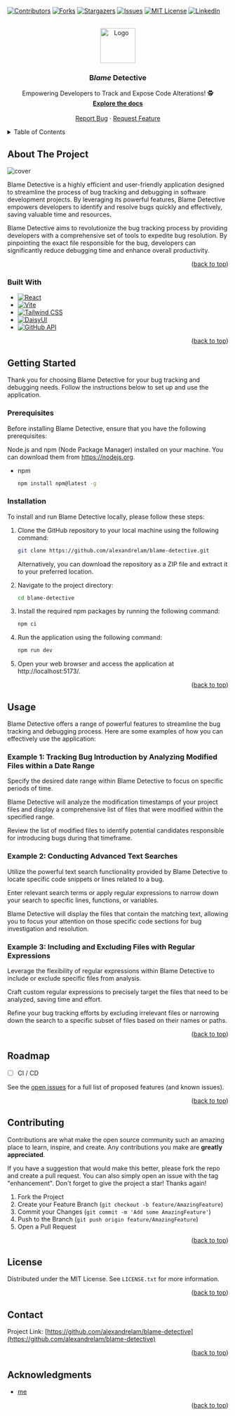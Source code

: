 <!-- Improved compatibility of back to top link: See: https://github.com/othneildrew/Best-README-Template/pull/73 -->

<a name="readme-top"></a>

<!--
*** Thanks for checking out the Best-README-Template. If you have a suggestion
*** that would make this better, please fork the repo and create a pull request
*** or simply open an issue with the tag "enhancement".
*** Don't forget to give the project a star!
*** Thanks again! Now go create something AMAZING! :D
-->

<!-- PROJECT SHIELDS -->
<!--
*** I'm using markdown "reference style" links for readability.
*** Reference links are enclosed in brackets [ ] instead of parentheses ( ).
*** See the bottom of this document for the declaration of the reference variables
*** for contributors-url, forks-url, etc. This is an optional, concise syntax you may use.
*** https://www.markdownguide.org/basic-syntax/#reference-style-links
-->

[![Contributors][contributors-shield]][contributors-url]
[![Forks][forks-shield]][forks-url]
[![Stargazers][stars-shield]][stars-url]
[![Issues][issues-shield]][issues-url]
[![MIT License][license-shield]][license-url]
[![LinkedIn][linkedin-shield]][linkedin-url]

<!-- PROJECT LOGO -->
<br />
<div align="center">
  <a href="https://github.com/alexandrelam/blame-detective">
    <img src="blame-detective/public/detective.png" alt="Logo" width="80" height="80">
  </a>

<h3 align="center">B<i>lame</i> Detective</h3>

  <p align="center">
    Empowering Developers to Track and Expose Code Alterations! 🕵️
    <br />
    <a href="https://github.com/alexandrelam/blame-detective"><strong>Explore the docs </strong></a>
    <br />
    <br />
    <a href="https://github.com/alexandrelam/blame-detective/issues">Report Bug</a>
    ·
    <a href="https://github.com/alexandrelam/blame-detective/issues">Request Feature</a>
  </p>
</div>

<!-- TABLE OF CONTENTS -->
<details>
  <summary>Table of Contents</summary>
  <ol>
    <li>
      <a href="#about-the-project">About The Project</a>
      <ul>
        <li><a href="#built-with">Built With</a></li>
      </ul>
    </li>
    <li>
      <a href="#getting-started">Getting Started</a>
      <ul>
        <li><a href="#prerequisites">Prerequisites</a></li>
        <li><a href="#installation">Installation</a></li>
      </ul>
    </li>
    <li><a href="#usage">Usage</a></li>
    <li><a href="#roadmap">Roadmap</a></li>
    <li><a href="#contributing">Contributing</a></li>
    <li><a href="#license">License</a></li>
    <li><a href="#contact">Contact</a></li>
    <li><a href="#acknowledgments">Acknowledgments</a></li>
  </ol>
</details>

<!-- ABOUT THE PROJECT -->

## About The Project

<img src="blame-detective/public/cover.png" alt="cover">

Blame Detective is a highly efficient and user-friendly application designed to streamline the process of bug tracking and debugging in software development projects. By leveraging its powerful features, Blame Detective empowers developers to identify and resolve bugs quickly and effectively, saving valuable time and resources.

Blame Detective aims to revolutionize the bug tracking process by providing developers with a comprehensive set of tools to expedite bug resolution. By pinpointing the exact file responsible for the bug, developers can significantly reduce debugging time and enhance overall productivity.

<p align="right">(<a href="#readme-top">back to top</a>)</p>

### Built With

- [![React][React.js]][React-url]
- [![Vite](https://img.shields.io/badge/Vite-2.6.0-646CFF?style=for-the-badge&logo=vite&logoColor=white)](https://vitejs.dev/)
- [![Tailwind CSS](https://img.shields.io/badge/Tailwind%20CSS-2.2.19-38B2AC?style=for-the-badge&logo=tailwind-css&logoColor=white)](https://tailwindcss.com/)
- [![DaisyUI](https://img.shields.io/badge/DaisyUI-1.11.0-FB8C00?style=for-the-badge&logo=tailwind-css&logoColor=white)](https://daisyui.com/)
- [![GitHub API](https://img.shields.io/badge/GitHub%20API-v3-181717?style=for-the-badge&logo=github&logoColor=white)](https://docs.github.com/en/rest)

<p align="right">(<a href="#readme-top">back to top</a>)</p>

<!-- GETTING STARTED -->

## Getting Started

Thank you for choosing Blame Detective for your bug tracking and debugging needs. Follow the instructions below to set up and use the application.

### Prerequisites

Before installing Blame Detective, ensure that you have the following prerequisites:

Node.js and npm (Node Package Manager) installed on your machine. You can download them from https://nodejs.org.

- npm
  ```sh
  npm install npm@latest -g
  ```

### Installation

To install and run Blame Detective locally, please follow these steps:

1. Clone the GitHub repository to your local machine using the following command:

   ```sh
   git clone https://github.com/alexandrelam/blame-detective.git
   ```

   Alternatively, you can download the repository as a ZIP file and extract it to your preferred location.

2. Navigate to the project directory:

   ```sh
   cd blame-detective
   ```

3. Install the required npm packages by running the following command:

   ```sh
   npm ci
   ```

4. Run the application using the following command:

   ```sh
   npm run dev
   ```

5. Open your web browser and access the application at http://localhost:5173/.

<p align="right">(<a href="#readme-top">back to top</a>)</p>

<!-- USAGE EXAMPLES -->

## Usage

Blame Detective offers a range of powerful features to streamline the bug tracking and debugging process. Here are some examples of how you can effectively use the application:

### Example 1: Tracking Bug Introduction by Analyzing Modified Files within a Date Range

Specify the desired date range within Blame Detective to focus on specific periods of time.

Blame Detective will analyze the modification timestamps of your project files and display a comprehensive list of files that were modified within the specified range.

Review the list of modified files to identify potential candidates responsible for introducing bugs during that timeframe.

### Example 2: Conducting Advanced Text Searches

Utilize the powerful text search functionality provided by Blame Detective to locate specific code snippets or lines related to a bug.

Enter relevant search terms or apply regular expressions to narrow down your search to specific lines, functions, or variables.

Blame Detective will display the files that contain the matching text, allowing you to focus your attention on those specific code sections for bug investigation and resolution.

### Example 3: Including and Excluding Files with Regular Expressions

Leverage the flexibility of regular expressions within Blame Detective to include or exclude specific files from analysis.

Craft custom regular expressions to precisely target the files that need to be analyzed, saving time and effort.

Refine your bug tracking efforts by excluding irrelevant files or narrowing down the search to a specific subset of files based on their names or paths.

<p align="right">(<a href="#readme-top">back to top</a>)</p>

<!-- ROADMAP -->

## Roadmap

- [ ] CI / CD

See the [open issues](https://github.com/alexandrelam/blame-detective/issues) for a full list of proposed features (and known issues).

<p align="right">(<a href="#readme-top">back to top</a>)</p>

<!-- CONTRIBUTING -->

## Contributing

Contributions are what make the open source community such an amazing place to learn, inspire, and create. Any contributions you make are **greatly appreciated**.

If you have a suggestion that would make this better, please fork the repo and create a pull request. You can also simply open an issue with the tag "enhancement".
Don't forget to give the project a star! Thanks again!

1. Fork the Project
2. Create your Feature Branch (`git checkout -b feature/AmazingFeature`)
3. Commit your Changes (`git commit -m 'Add some AmazingFeature'`)
4. Push to the Branch (`git push origin feature/AmazingFeature`)
5. Open a Pull Request

<p align="right">(<a href="#readme-top">back to top</a>)</p>

<!-- LICENSE -->

## License

Distributed under the MIT License. See `LICENSE.txt` for more information.

<p align="right">(<a href="#readme-top">back to top</a>)</p>

<!-- CONTACT -->

## Contact

Project Link: [https://github.com/alexandrelam/blame-detective](https://github.com/alexandrelam/blame-detective)

<p align="right">(<a href="#readme-top">back to top</a>)</p>

<!-- ACKNOWLEDGMENTS -->

## Acknowledgments

- [me](https://github.com/alexandrelam/blame-detective)

<p align="right">(<a href="#readme-top">back to top</a>)</p>

<!-- MARKDOWN LINKS & IMAGES -->
<!-- https://www.markdownguide.org/basic-syntax/#reference-style-links -->

[contributors-shield]: https://img.shields.io/github/contributors/alexandrelam/blame-detective.svg?style=for-the-badge
[contributors-url]: https://github.com/alexandrelam/blame-detective/graphs/contributors
[forks-shield]: https://img.shields.io/github/forks/alexandrelam/blame-detective.svg?style=for-the-badge
[forks-url]: https://github.com/alexandrelam/blame-detective/network/members
[stars-shield]: https://img.shields.io/github/stars/alexandrelam/blame-detective.svg?style=for-the-badge
[stars-url]: https://github.com/alexandrelam/blame-detective/stargazers
[issues-shield]: https://img.shields.io/github/issues/alexandrelam/blame-detective.svg?style=for-the-badge
[issues-url]: https://github.com/alexandrelam/blame-detective/issues
[license-shield]: https://img.shields.io/github/license/alexandrelam/blame-detective.svg?style=for-the-badge
[license-url]: https://github.com/alexandrelam/blame-detective/blob/master/LICENSE.txt
[linkedin-shield]: https://img.shields.io/badge/-LinkedIn-black.svg?style=for-the-badge&logo=linkedin&colorB=555
[linkedin-url]: https://www.linkedin.com/in/alexandre-lam-74787b191/
[React.js]: https://img.shields.io/badge/React-20232A?style=for-the-badge&logo=react&logoColor=61DAFB
[React-url]: https://reactjs.org/

